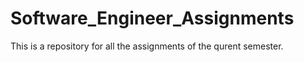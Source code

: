 # Software_Engineer_Assignments
This is a repository for all the assignments of the qurent semester.
